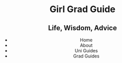 
<body>
    <header>
        <h1>Girl Grad Guide</h1>
        <h2> Life, Wisdom, Advice </h2>
      <nav>
        <ul>
            <li>Home</li>
            <li>About</li>
            <li>Uni Guides</li>
            <li>Grad Guides</li>
        </ul>
    </nav>
    </header>
    
  <section id="page"> 
    
  </section>
    
    
</body>

</HTML>


